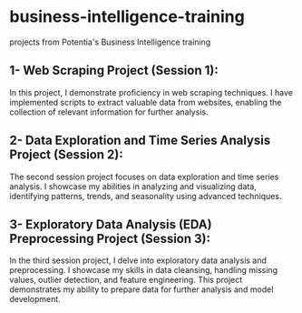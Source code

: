 # business-intelligence-training
projects from Potentia's Business Intelligence training

## 1- Web Scraping Project (Session 1):
In this project, I demonstrate proficiency in web scraping techniques. I have implemented scripts to extract valuable data from websites, enabling the collection of relevant information for further analysis.

## 2- Data Exploration and Time Series Analysis Project (Session 2):
The second session project focuses on data exploration and time series analysis. I showcase my abilities in analyzing and visualizing data, identifying patterns, trends, and seasonality using advanced techniques.

## 3- Exploratory Data Analysis (EDA) Preprocessing Project (Session 3):
In the third session project, I delve into exploratory data analysis and preprocessing. I showcase my skills in data cleansing, handling missing values, outlier detection, and feature engineering. This project demonstrates my ability to prepare data for further analysis and model development.

